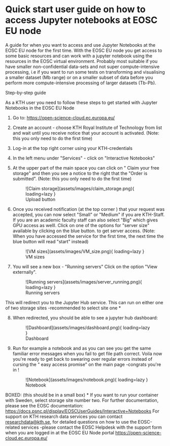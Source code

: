 # Quick start user guide on how to access Jupyter notebooks at EOSC EU node

A guide for when you want to access and use Jupyter Notebooks at the EOSC EU node for the first time. With the EOSC EU node you get access to some basic resources and can work with a jupyter notebook using the resources in the EOSC virtual environment. Probably most suitable if you have smaller non-confidential data-sets and not super compute-intensive processing, i.e if you want to run some tests on transforming and visualising a smaller dataset (Mb range) or on a smaller subset of data before you perform more compute-intensive processing of larger datasets (Tb-Pb).

Step-by-step guide

As a KTH user you need to follow these steps to get started with Jupyter Notebooks in the EOSC EU Node

1. Go to:  https://open-science-cloud.ec.europa.eu/

2. Create an account - choose KTH Royal Institute of Technology from list and wait until you receive notice that your account is activated. (Note: this you only need to do the first time)

3. Log-in at the top right corner using your KTH-credentials

4. In the left menu under "Services" - click on "Interactive Notebooks"

5. At the upper part of the main space you can click on " Claim your free storage" and then you see a notice to the right that the "Order is submitted". (Note: this you only need to do the first time)

    <figure markdown="span">
        ![Claim storage](assets/images/claim_storage.png){ loading=lazy }
    <figcaption>Upload button</figcaption>
    </figure>

6. Once you received notification (at the top corner ) that your request was accepted, you can now select "Small" or "Medium" if you are KTH-Staff. If you are an academic faculty staff can also select "Big" which gives GPU access as welll. Click on one of the options for "server size" available by clicking on the blue button.  to get server access. (Note:  When you have accessed the service for the first time, the next time the blue button will read "start" instead)

    <figure markdown="span">
        ![VM sizes](assets/images/VM_size.png){ loading=lazy }
    <figcaption>VM sizes</figcaption>
    </figure>

7. You will see a new box - "Running servers" Click on the option "View externally".

    <figure markdown="span">
        ![Running servers](assets/images/server_running.png){ loading=lazy }
    <figcaption>Running servers</figcaption>
    </figure>
This will redirect you to the Jupyter Hub service. This can run on either one of two storage sites -recommended to select site one *

8. When redirected, you should be able to see a jupyter hub dashboard:

    <figure markdown="span">
        ![Dashboard](assets/images/dashboard.png){ loading=lazy }
    <figcaption>Dashboard</figcaption>
    </figure>

9. Run for example a notebook and as you can see you get the same familiar error messages when you fail to get file path correct. Voila now you're ready to get back to swearing over regular errors instead of cursing the " easy access promise" on the main page -congrats you're in !

    <figure markdown="span">
        ![Notebook](assets/images/notebook.png){ loading=lazy }
    <figcaption>Notebook</figcaption>
    </figure>

BOXED: (this should be in a small box)
     * If you want to run your container with Sweden, select storage site number two.
    For further documentation, please see the EOSC documentation: https://docs.psnc.pl/display/EOSCUserGuides/Interactive+Notebooks
    For support on KTH research data services you can contact researchdata@kth.se, for detailed questions on how to use the EOSC-related services -please contact the EOSC Helpdesk with the support form when you are logged in at the EOSC EU Node portal https://open-science-cloud.ec.europa.eu/